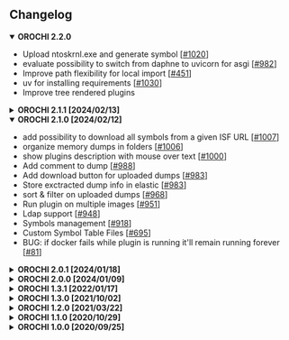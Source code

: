 ## Changelog

<details open>
  <summary><b>OROCHI 2.2.0</b></summary>

  * Upload ntoskrnl.exe and generate symbol [[#1020](https://github.com/LDO-CERT/orochi/issues/1020)]
  * evaluate possibility to switch from daphne to uvicorn for asgi [[#982](https://github.com/LDO-CERT/orochi/issues/982)]
  * Improve path flexibility for local import [[#451](https://github.com/LDO-CERT/orochi/issues/451)]
  * uv for installing requirements [[#1030](https://github.com/LDO-CERT/orochi/issues/1030)]
  * Improve tree rendered plugins
</details>

<details>
  <summary><b>OROCHI 2.1.1 [2024/02/13]</b></summary>

  * ADD more info on foreign addr in netstat [[#494](https://github.com/LDO-CERT/orochi/issues/494)]
  * Expand/Collapse folders [[#1006](https://github.com/LDO-CERT/orochi/issues/1006)]
</details>

<details open>
  <summary><b>OROCHI 2.1.0 [2024/02/12]</b></summary>

  * add possibility to download all symbols from a given ISF URL [[#1007](https://github.com/LDO-CERT/orochi/issues/1007)]
  * organize memory dumps in folders [[#1006](https://github.com/LDO-CERT/orochi/issues/1006)]
  * show plugins description with mouse over text [[#1000](https://github.com/LDO-CERT/orochi/issues/1000)]
  * Add comment to dump [[#988](https://github.com/LDO-CERT/orochi/issues/988)]
  * Add download button for uploaded dumps [[#983](https://github.com/LDO-CERT/orochi/issues/984)]
  * Store exctracted dump info in elastic [[#983](https://github.com/LDO-CERT/orochi/issues/983)]
  * sort & filter on uploaded dumps [[#968](https://github.com/LDO-CERT/orochi/issues/968)]
  * Run plugin on multiple images [[#951](https://github.com/LDO-CERT/orochi/issues/951)]
  * Ldap support [[#948](https://github.com/LDO-CERT/orochi/issues/948)]
  * Symbols management [[#918](https://github.com/LDO-CERT/orochi/issues/918)]
  * Custom Symbol Table Files [[#695](https://github.com/LDO-CERT/orochi/issues/695)]
  * BUG: if docker fails while plugin is running it'll remain running forever [[#81](https://github.com/LDO-CERT/orochi/issues/81)]
</details>

<details>
  <summary><b>OROCHI 2.0.1 [2024/01/18]</b></summary>

  * Add tree visualization for other plugin
  * Add support for linux dump
  * Paginate analysis results in table  [[#975](https://github.com/LDO-CERT/orochi/issues/975)]
  * error passing CSRF_TRUSTED_ORIGINS  [[#976](https://github.com/LDO-CERT/orochi/issues/976)]
</details>

<details>
  <summary><b>OROCHI 2.0.0 [2024/01/09]</b></summary>

  * Update libs and UI
  * Re-Run default enabled plugins [[#950](https://github.com/LDO-CERT/orochi/issues/950)]
  * Pending task count [[#255](https://github.com/LDO-CERT/orochi/issues/255)]
  * Update vt python libs
</details>

<details>
  <summary><b>OROCHI 1.3.1 [2022/01/17]</b></summary>

  * Unzip password protected file [#484](https://github.com/LDO-CERT/orochi/issues/484)
  * Md5 support for dumped files [#489](https://github.com/LDO-CERT/orochi/issues/489)
  * Improve elasticsearch details [#462](https://github.com/LDO-CERT/orochi/issues/462)
  * Add info for uploaded dumps [#488](https://github.com/LDO-CERT/orochi/issues/488)
  * HEX viewer [#495](https://github.com/LDO-CERT/orochi/issues/495)
</details>

<details>
  <summary><b>OROCHI 1.3.0 [2021/10/02]</b></summary>

  * Manage custom plugins [#245](https://github.com/LDO-CERT/orochi/issues/245)
  * YARA rules management [#28](https://github.com/LDO-CERT/orochi/issues/28)
  * Manage results with more than 10k rows [#3](https://github.com/LDO-CERT/orochi/issues/3)
  * Added docker-compose for swarm [#252](https://github.com/LDO-CERT/orochi/issues/252) with documentation [#257](https://github.com/LDO-CERT/orochi/issues/257)
  * Improved search [#271](https://github.com/LDO-CERT/orochi/issues/271)
  * Use multi-stage builds [#242](https://github.com/LDO-CERT/orochi/issues/242)
  * Pre built images available on [ghcr](https://github.com/orgs/LDO-CERT/packages?repo_name=orochi) for a faster deployment
</details>

<details>
  <summary><b>OROCHI 1.2.0  [2021/03/22]</b></summary>

  * Yara management
  * Symbols support check for linux/mac
  * Symbols download helper for missing ones
  * Improved dask logging
  * Added Bookmarks
  * Added MISP export
  * Clear cache when worker start (useful in swarm mode)
  * Added page autorefresh control
</details>

<details>
  <summary><b>OROCHI 1.1.0 [2020/10/29]</b></summary>

  * API: dump workflow can be done from api
  * Volatility: support for new file interface
</details>

<details>
  <summary><b>OROCHI 1.0.0 [2020/09/25]</b></summary>

  * execute Volatility 3 plugins and show results in table
  * plugins parameters support
  * custom template for timeliner, pstree
  * compare multiple plugin results in tabular format
  * compare 2 plugin results in json diff
  * automatic scan dump files with clamav and virustotal
  * automatic parsing of hives with regipy
</details>

